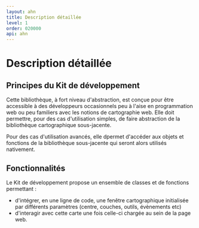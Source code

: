 ```yaml
---
layout: ahn
title: Description détaillée
level: 1
order: 020000
api: ahn
---
```


# Description détaillée

## Principes du Kit de développement

Cette bibliothèque, à fort niveau d'abstraction, est conçue pour être accessible à des développeurs occasionnels peu à l'aise en programmation web ou peu familiers avec les notions de cartographie web. Elle doit permettre, pour des cas d'utilisation simples, de faire abstraction de la bibliothèque cartographique sous-jacente.

Pour des cas d'utilisation avancés, elle dpermet d'accéder aux objets et fonctions de la bibliothèque sous-jacente qui seront alors utilisés nativement. 

## Fonctionnalités

Le Kit de développement propose un ensemble de classes et de fonctions permettant :

* d'intégrer, en une ligne de code, une fenêtre cartographique initialisée par différents paramètres (centre, couches, outils, évènements etc)
* d'interagir avec cette carte une fois celle-ci chargée au sein de la page web.

